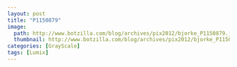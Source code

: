 ```yaml
---
layout: post
title: "P1150879"
image:
  path: http://www.botzilla.com/blog/archives/pix2012/bjorke_P1150879.jpg
  thumbnail: http://www.botzilla.com/blog/archives/pix2012/bjorke_P1150879.jpg
categories: [GrayScale]
tags: [Lumix]
---
```


